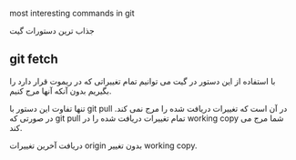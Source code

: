 most interesting commands in git 

جذاب ترین دستورات گیت

git fetch
---
با استفاده از این دستور در گیت می توانیم تمام تغییراتی که در ریموت قرار دارد را بگیریم بدون آنکه آنها مرج کنیم.

تنها تفاوت این دستور با git pull در آن است که تغییرات دریافت شده را مرج نمی کند. در صورتی که git pull تمام تغییرات دریافت شده را در working copy شما مرج می کند.

دریافت آخرین تغییرات origin بدون تغییر working copy.
